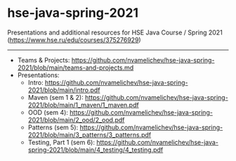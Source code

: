 # hse-java-spring-2021
Presentations and additional resources for HSE Java Course / Spring 2021 (https://www.hse.ru/edu/courses/375276929)

----

- Teams & Projects:
  https://github.com/nvamelichev/hse-java-spring-2021/blob/main/teams-and-projects.md
- Presentations:
  - Intro: https://github.com/nvamelichev/hse-java-spring-2021/blob/main/intro.pdf
  - Maven (sem 1 & 2): https://github.com/nvamelichev/hse-java-spring-2021/blob/main/1_maven/1_maven.pdf
  - OOD (sem 4): https://github.com/nvamelichev/hse-java-spring-2021/blob/main/2_ood/2_ood.pdf
  - Patterns (sem 5): https://github.com/nvamelichev/hse-java-spring-2021/blob/main/3_patterns/3_patterns.pdf
  - Testing, Part 1 (sem 6): https://github.com/nvamelichev/hse-java-spring-2021/blob/main/4_testing/4_testing.pdf
